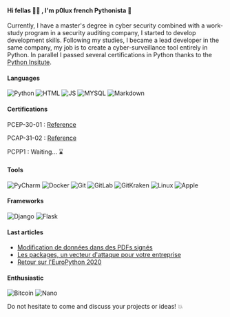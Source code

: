 #### Hi fellas 🤙🏼 , I'm p0lux french Pythonista 🐍


Currently, I have a master's degree in cyber security combined with a work-study program in a security auditing company, I started to develop development skills. Following my studies, I became a lead developer in the same company, my job is to create a cyber-surveillance tool entirely in Python. In parallel I passed several certifications in Python thanks to the [Python Insitute](https://pythoninstitute.org/). 

#### Languages
![Python](https://img.shields.io/badge/-Python-3776AB?style=flat&logo=python&logoColor=FFF)
![HTML](https://img.shields.io/badge/-HTML-E34F26?style=flat&logo=html5&logoColor=FFF)
![JS](https://img.shields.io/badge/-JavaScript-F7DF1E?style=flat&logo=JavaScript&logoColor=000)
![MYSQL](https://img.shields.io/badge/-Mysql-4479A1?style=flat&logo=Mysql&logoColor=FFF)
![Markdown](https://img.shields.io/badge/-Markdown-000000?style=flat&logo=markdown&logoColor=FFF)

#### Certifications

PCEP-30-01 : [Reference](https://www.credly.com/badges/6891244c-41ae-4942-b8ed-ba3e2455a2a3/linked_in_profile)

PCAP-31-02 : [Reference](https://www.credly.com/badges/6b87158a-3bfd-400e-a5fc-271d92f6206f/linked_in_profile)

PCPP1 : Waiting... ⌛

#### Tools
![PyCharm](https://img.shields.io/badge/-Pycharm-1da126?style=flat&logo=pycharm&logoColor=FFF)
![Docker](https://img.shields.io/badge/-Docker-2496ED?style=flat&logo=docker&logoColor=FFF)
![Git](https://img.shields.io/badge/-Git-F05032?style=flat&logo=git&logoColor=FFF)
![GitLab](https://img.shields.io/badge/-GitLab-FCA121?style=flat&logo=gitlab&logoColor=FFF)
![GitKraken](https://img.shields.io/badge/-GitKraken-179287?style=flat&logo=gitkraken&logoColor=FFF)
![Linux](https://img.shields.io/badge/-Linux-FCC624?style=flat&logo=linux&logoColor=FFF)
![Apple](https://img.shields.io/badge/-Apple-000000?style=flat&logo=apple&logoColor=FFF)

#### Frameworks
![Django](https://img.shields.io/badge/-Django-092E20?style=flat&logo=django&logoColor=FFF)
![Flask](https://img.shields.io/badge/-FLask-000000?style=flat&logo=flask&logoColor=FFF)

#### Last articles

* [Modification de données dans des PDFs signés](https://cert.bssi.fr/modification-donnees-pdf-signes/)
* [Les packages, un vecteur d'attaque pour votre entreprise](https://cert.bssi.fr/package-un-vecteur-d-attaque-pour-votre-entreprise/)
* [Retour sur l'EuroPython 2020](https://blog.bssi.fr/retour-sur-leuropython-2020/)

#### Enthusiastic
![Bitcoin](https://img.shields.io/badge/-Bitcoin-F7931A?style=flat&logo=bitcoin&logoColor=FFF)
![Nano](https://img.shields.io/badge/-Nano-4A90E2?style=flat&logo=nano&logoColor=FFF)


Do not hesitate to come and discuss your projects or ideas! 💥
